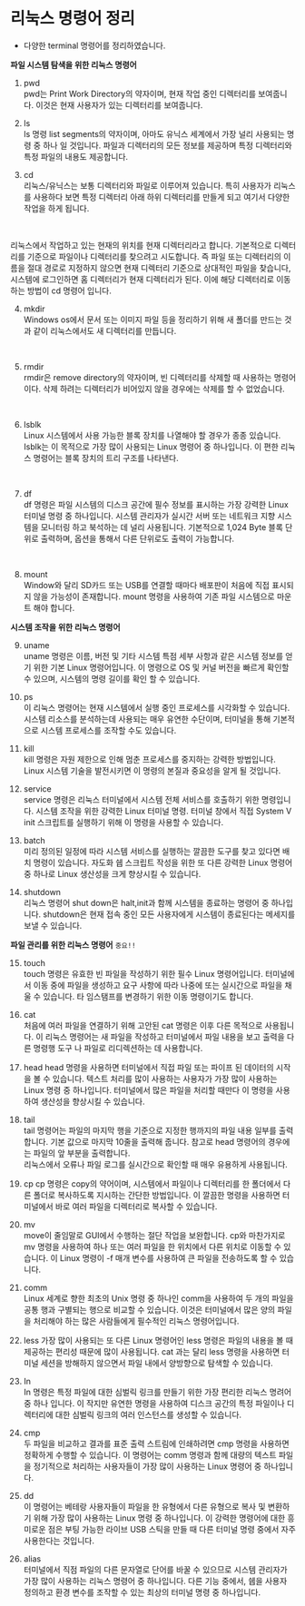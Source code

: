 # 리눅스 명령어 정리
- 다양한 terminal 명령어를 정리하였습니다.

**파일 시스템 탐색을 위한 리눅스 명령어**

1. pwd  
pwd는 Print Work Directory의 약자이며, 현재 작업 중인 디렉터리를 보여줍니다. 이것은 현재 사용자가 있는 디렉터리를 보여줍니다.

2. ls  
ls 명령 list segments의 약자이며, 아마도 유닉스 세계에서 가장 널리 사용되는 명령 중 하나 일 것입니다. 파일과 디렉터리의 모든 정보를 제공하며 특정 디렉터리와 특정 파일의 내용도 제공합니다.

3. cd  
리눅스/유닉스는 보통 디렉터리와 파일로 이루어져 있습니다. 특히 사용자가 리눅스를 사용하다 보면 특정 디렉터리 아래 하위 디렉터리를 만들게 되고 여기서 다양한 작업을 하게 됩니다.
</br>

리눅스에서 작업하고 있는 현재의 위치를 현재 디렉터리라고 합니다. 기본적으로 디렉터리를 기준으로 파일이나 디렉터리를 찾으려고 시도합니다. 즉 파일 또는 디렉터리의 이름을 절대 경로로 지정하지 않으면 현재 디렉터리 기준으로 상대적인 파일을 찾습니다, 시스템에 로그인하면 홈 디렉터리가 현재 디렉터리가 된다. 이에 해당 디렉터리로 이동하는 방법이 cd 명령어 입니다.
</br>

4. mkdir  
Windows os에서 문서 또는 이미지 파일 등을 정리하기 위해 새 폴더를 만드는 것과 같이 리눅스에서도 새 디렉터리를 만듭니다.
</br>

5. rmdir  
rmdir은 remove directory의 약자이며, 빈 디렉터리를 삭제할 때 사용하는 명령어이다. 삭제 하려는 디렉터리가 비어있지 않을 경우에는 삭제를 할 수 없었습니다.
</br>

6. lsblk  
Linux 시스템에서 사용 가능한 블록 장치를 나열해야 할 경우가 종종 있습니다. Isblk는 이 목적으로 가장 많이 사용되는 Linux 명령어 중 하나입니다. 이 편한 리눅스 명령어는 블록 장치의 트리 구조를 나타낸다.
</br>

7. df  
df 명령은 파일 시스템의 디스크 공간에 필수 정보를 표시하는 가장 강력한 Linux 터미널 명령 중 하나입니다. 시스템 관리자가 실시간 서버 또는 네트워크 지향 시스템을 모니터링 하고 북석하는 데 널리 사용됩니다. 기본적으로  1,024 Byte 블록 단위로 출력하며, 옵션을 통해서 다른 단위로도 출력이 가능합니다.
</br>

8. mount  
Window와 달리 SD카드 또는 USB를 연결할 때마다 배포판이 처음에 직접 표시되지 않을 가능성이 존재합니다. mount 명령을 사용하여 기존 파일 시스템으로 마운트 해야 합니다.

**시스템 조작을 위한 리눅스 명령어**

9. uname  
uname 명령은 이름, 버전 및 기타 시스템 특점 세부 사항과 같은 시스템 정보를 얻기 위한 기본 Linux 명령어입니다. 이 명령으로 OS 및 커널 버전을 빠르게 확인할 수 있으며, 시스템의 명령 길이를 확인 할 수 있습니다.

10. ps  
이 리눅스 명령어는 현재 시스템에서 실행 중인 프로세스를 시각화할 수 있습니다. 시스템 리소스를 분석하는데 사용되는 매우 유연한 수단이며, 터미널을 통해 기본적으로 시스템 프로세스를 조작할 수도 있습니다. 

11. kill  
kill 명령은 자원 제한으로 인해 멈춘 프로세스를 중지하는 강력한 방법입니다. Linux 시스템 기술을 발전시키면 이 명령의 본질과 중요성을 알게 될 것입니다.

12. service  
service 명령은 리눅스 터미널에서 시스템 전체 서비스를 호출하기 위한 명령입니다. 시스템 조작을 위한 강력한 Linux 터미널 명령. 터미널 창에서 직접 System V init 스크립트를 실행하기 위해 이 명령을 사용할 수 있습니다.

13. batch  
미리 정의된 일정에 따라 시스템 서비스를 실행하는 깔끔한 도구를 찾고 있다면 배치 명령이 있습니다. 자도화 쉡 스크립트 작성을 위한 또 다른 강력한 Linux 명령어 중 하나로 Linux 생산성을 크게 향상시킬 수 있습니다.

14. shutdown  
리눅스 명령어 shut down은 halt,init과 함께 시스템을 종료하는 명령어 중 하나입니다. shutdown은 현재 접속 중인 모든 사용자에게 시스템이 종료된다는 메세지를 보낼 수 있습니다.

**파일 관리를 위한 리눅스 명령어**
`중요!!`

15. touch  
touch 명령은 유효한 빈 파일을 작성하기 위한 필수 Linux 명령어입니다.
터미널에서 이동 중에 파일을 생성하고 요구 사항에 따라 나중에 또는 실시간으로 파일을 채울 수 있습니다. 
타 임스탬프를 변경하기 위한 이동 명령이기도 합니다.

16. cat  
처음에 여러 파일을 연결하기 위해 고안된 cat 명령은 이후 다른 목적으로 사용됩니다. 이 리눅스 명령어는 새 파일을 작성하고 터미널에서 파일 내용을 보고 출력을 다른 명령행 도구 나 파일로 리디렉션하는 데 사용합니다.

17. head
head 명령을 사용하면 터미널에서 직접 파일 또는 파이프 된 데이터의 시작을 볼 수 있습니다. 텍스트 처리를 많이 사용하는 사용자가 가장 많이 사용하는 Linux 명령 중 하나입니다. 터미널에서 많은 파일을 처리할 때만다 이 명령을 사용하여 생산성을 향상시킬 수 있습니다.

18. tail  
tail 명령어는 파일의 마지막 행을 기준으로 지정한 행까지의 파일 내용 일부를 출력합니다.  기본 값으로 마지막 10줄을 출력해 줍니다. 참고로 head 명령어의 경우에는 파일의 앞 부분을 출력합니다.  
리눅스에서 오류나 파일 로그를 실시간으로 확인할 때 매우 유용하게 사용됩니다.

19. cp
cp 명령은 copy의 약어이며, 시스템에서 파일이나 디렉터리를 한 폴더에서 다른 폴더로 복사하도록 지시하는 간단한 방법입니다. 이 깔끔한 명령을 사용하면 터미널에서 바로 여러 파일을 디렉터리로 복사할 수 있습니다.

20. mv  
move이 줄임말로 GUI에서 수행하는 절단 작업을 보완합니다. cp와 마찬가지로 mv 명령을 사용하여 하나 또는 여러 파일을 한 위치에서 다른 위치로 이동할 수 있습니다. 이 Linux 명령이 -f 매개 변수를 사용하여 큰 파일을 전송하도록 할 수 있습니다.

21. comm  
Linux 세계로 향한 최초의 Unix 명령 중 하나인 comm을 사용하여 두 개의 파일을 공통 행과 구별되는 행으로 비교할 수 있습니다. 이것은 터미널에서 많은 양의 파일을 처리해야 하는 많은 사람들에게 필수적인 리눅스 명령어입니다.

22. less
가장 많이 사용되는 또 다른 Linux 명령어인 less 명령은 파일의 내용을 볼 때 제공하는 편리성 때문에 많이 사용됩니다. cat 과는 달리 less 명령을 사용하면 터미널 세션을 방해하지 않으면서 파일 내에서 양방향으로 탐색할 수 있습니다.

23. In  
In 명령은 특정 파일에 대한 심벌릭 링크를 만들기 위한 가장 편리한 리눅스 명려어 중 하나 입니다. 이 작지만 유연한 명령을 사용하여 디스크 공간의 특정 파일이나 디렉터리에 대한 심벌릭 링크의 여러 인스턴스를 생성할 수 있습니다.

24. cmp  
두 파일을 비교하고 결과를 표준 출력 스트림에 인쇄하려면 cmp 명령을 사용하면 정확하게 수행할 수 있습니다. 이 명령어는 comm 명령과 함께 대량의 텍스트 파일을 정기적으로 처리하는 사용자들이 가장 많이 사용하는 Linux 명령어 중 하나입니다.

25. dd  
이 명령어는 베테랑 사용자들이 파일을 한 유형에서 다른 유형으로 복사 및 변환하기 위해 가장 많이 사용하는 Linux 명령 중 하나입니다. 이 강력한 명령어에 대한 흥미로운 점은 부팅 가능한 라이브 USB 스틱을 만들 때 다른 터미널 명령 중에서 자주 사용한다는 것입니다.

26. alias  
터미널에서 직점 파일의 다른 문자열로 단어를 바꿀 수 있으므로 시스템 관리자가 가장 많이 사용하는 리눅스 명령어 중 하나입니다. 다른 기능 중에서, 쉡을 사용자 정의하고 환경 변수를 조작할 수 있는 최상의 터미널 명령 중 하나입니다.